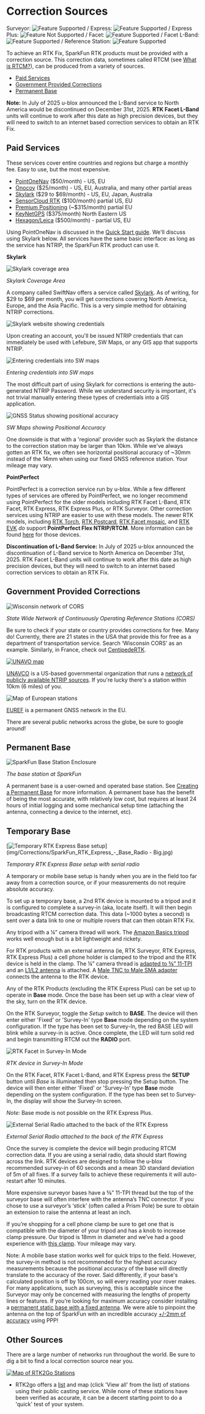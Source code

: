 # Correction Sources

Surveyor: ![Feature Supported](img/Icons/GreenDot.png) / Express: ![Feature Supported](img/Icons/GreenDot.png) / Express Plus: ![Feature Not Supported](img/Icons/GreenDot.png) / Facet: ![Feature Supported](img/Icons/GreenDot.png) / Facet L-Band: ![Feature Supported](img/Icons/YellowDot.png) / Reference Station: ![Feature Supported](img/Icons/GreenDot.png)

To achieve an RTK Fix, SparkFun RTK products must be provided with a correction source. This correction data, sometimes called RTCM (see [What is RTCM?](https://learn.sparkfun.com/tutorials/what-is-gps-rtk/all#what-is-rtcm)), can be produced from a variety of sources.

* [Paid Services](correction_sources.md#paid-services)
* [Government Provided Corrections](correction_sources.md#government-provided-corrections)
* [Permanent Base](correction_sources.md#permanent-base)

**Note:** In July of 2025 u-blox announced the L-Band service to North America would be discontinued on December 31st, 2025. **RTK Facet L-Band** units will continue to work after this date as high precision devices, but they will need to switch to an internet based correction services to obtain an RTK Fix.

## Paid Services

These services cover entire countries and regions but charge a monthly fee. Easy to use, but the most expensive.

* [PointOneNav](https://app.pointonenav.com/trial?src=sparkfun) ($50/month) - US, EU
* [Onocoy](https://console.onocoy.com/explorer) ($25/month) - US, EU, Australia, and many other partial areas
* [Skylark](https://www.swiftnav.com/skylark) ($29 to $69/month) - US, EU, Japan, Australia
* [SensorCloud RTK](https://rtk.sensorcloud.com/pricing/) ($100/month) partial US, EU
* [Premium Positioning](https://www.premium-positioning.com) (~$315/month) partial EU
* [KeyNetGPS](https://www.keypre.com/KeynetGPS) ($375/month) North Eastern US
* [Hexagon/Leica](https://hxgnsmartnet.com/en-US) ($500/month) - partial US, EU

Using PointOneNav is discussed in the [Quick Start guide](https://docs.sparkfun.com/SparkFun_RTK_Firmware/intro/#ntrip-example). We'll discuss using Skylark below. All services have the same basic interface: as long as the service has NTRIP, the SparkFun RTK product can use it.

**Skylark**

![Skylark coverage area](img/Corrections/Skylark-Coverage.png)

*Skylark Coverage Area*

A company called SwiftNav offers a service called [Skylark](https://www.swiftnav.com/skylark). As of writing, for $29 to $69 per month, you will get corrections covering North America, Europe, and the Asia Pacific. This is a very simple method for obtaining NTRIP corrections.

![Skylark website showing credentials](img/Corrections/SparkFun%20NTRIP%20Skylark%201%20-%20Credentials.png)

Upon creating an account, you'll be issued NTRIP credentials that can immediately be used with Lefebure, SW Maps, or any GIS app that supports NTRIP. 

![Entering credentials into SW maps](img/SWMaps/SparkFun%20NTRIP%20Skylark%202%20-%20SW%20Maps%20Credentials.png)

*Entering credentials into SW maps*

The most difficult part of using Skylark for corrections is entering the auto-generated NTRIP Password. While we understand security is important, it's not trivial manually entering these types of credentials into a GIS application.

![GNSS Status showing positional accuracy](img/SWMaps/SparkFun%20NTRIP%20Skylark%202%20-%20SW%20Maps%20HPA.png)

*SW Maps showing Positional Accuracy*

One downside is that with a 'regional' provider such as Skylark the distance to the correction station may be larger than 10km. While we've always gotten an RTK fix, we often see horizontal positional accuracy of ~30mm instead of the 14mm when using our fixed GNSS reference station. Your mileage may vary.

**PointPerfect**

PointPerfect is a correction service run by u-blox. While a few different types of services are offered by PointPerfect, we no longer recommend using PointPerfect for the older models including RTK Facet L-Band, RTK Facet, RTK Express, RTK Express Plus, or RTK Surveyor. Other correction services using NTRIP are easier to use with these models. The newer RTK models, including [RTK Torch](https://www.sparkfun.com/sparkfun-rtk-torch.html), [RTK Postcard](https://www.sparkfun.com/sparkfun-rtk-postcard.html), [RTK Facet mosaic](https://www.sparkfun.com/sparkpnt-rtk-facet-mosaic.html), and [RTK EVK](https://www.sparkfun.com/sparkfun-rtk-evk.html) *do* support **PointPerfect Flex NTRIP/RTCM**. More information can be found [here](https://docs.sparkfun.com/SparkFun_RTK_Everywhere_Firmware/menu_pointperfect/) for those devices.

**Discontinuation of L-Band Service:** In July of 2025 u-blox announced the discontinuation of L-Band service to North America on December 31st, 2025. RTK Facet L-Band units will continue to work after this date as high precision devices, but they will need to switch to an internet based correction services to obtain an RTK Fix.

## Government Provided Corrections

![Wisconsin network of CORS](<img/Corrections/SparkFun NTRIP 7 - Wisconsin Map.png>) 

*State Wide Network of Continuously Operating Reference Stations (CORS)*

Be sure to check if your state or country provides corrections for free. Many do! Currently, there are 21 states in the USA that provide this for free as a department of transportation service. Search ‘Wisconsin CORS’ as an example. Similarly, in France, check out [CentipedeRTK](https://docs.centipede.fr/). 

[![UNAVO map](img/Corrections/SparkFun%20NTRIP%204%20-%20UNAVCO%20Map.png)](https://www.unavco.org/instrumentation/networks/status/all/realtime)

[UNAVCO](https://www.unavco.org/) is a US-based governmental organization that runs a [network of publicly available NTRIP sources](https://www.unavco.org/instrumentation/networks/status/all/realtime). If you're lucky there's a station within 10km (6 miles) of you.

![Map of European stations](img/Corrections/SparkFun%20NTRIP%206%20-%20EUREF%20Map.png)

[EUREF](http://www.epncb.oma.be/_networkdata/data_access/real_time/map.php) is a permanent GNSS network in the EU.

There are several public networks across the globe, be sure to google around!

## Permanent Base

![SparkFun Base Station Enclosure](img/Corrections/Roof_Enclosure.jpg)

*The base station at SparkFun*

A permanent base is a user-owned and operated base station. See [Creating a Permanent Base](permanent_base.md) for more information. A permanent base has the benefit of being the most accurate, with relatively low cost, but requires at least 24 hours of initial logging and some mechanical setup time (attaching the antenna, connecting a device to the internet, etc).

## Temporary Base

[![Temporary RTK Express Base setup](img/Corrections/SparkFun_RTK_Express_-_Base_Radio.jpg)](img/Corrections/SparkFun_RTK_Express_-_Base_Radio - Big.jpg)

*Temporary RTK Express Base setup with serial radio*

A temporary or mobile base setup is handy when you are in the field too far away from a correction source, or if your measurements do not require absolute accuracy. 

To set up a temporary base, a 2nd RTK device is mounted to a tripod and it is configured to complete a survey-in (aka, locate itself). It will then begin broadcasting RTCM correction data. This data (~1000 bytes a second) is sent over a data link to one or multiple rovers that can then obtain RTK Fix. 

Any tripod with a ¼” camera thread will work. The [Amazon Basics tripod](https://www.amazon.com/AmazonBasics-Lightweight-Camera-Mount-Tripod/dp/B00XI87KV8) works well enough but is a bit lightweight and rickety. 

For RTK products with an external antenna (ie, RTK Surveyor, RTK Express, RTK Express Plus) a cell phone holder is clamped to the tripod and the RTK device is held in the clamp. The ¼” camera thread is [adapted to ⅝” 11-TPI](https://www.sparkfun.com/products/17546) and an [L1/L2 antenna](https://www.sparkfun.com/products/17751) is attached. A [Male TNC to Male SMA adapter](https://www.sparkfun.com/products/17833) connects the antenna to the RTK device.

Any of the RTK Products (excluding the RTK Express Plus) can be set up to operate in **Base** mode. Once the base has been set up with a clear view of the sky, turn on the RTK device.

On the RTK Surveyor, toggle the *Setup* switch to **BASE**. The device will then enter either 'Fixed' or 'Survey-In' type **Base** mode depending on the system configuration. If the type has been set to Survey-In, the red BASE LED will blink while a survey-in is active. Once complete, the LED will turn solid red and begin transmitting RTCM out the **RADIO** port.

![RTK Facet in Survey-In Mode](img/Displays/SparkFun_RTK_Express_-_Display_-_Survey-In.jpg)

*RTK device in Survey-In Mode*

On the RTK Facet, RTK Facet L-Band, and RTK Express press the **SETUP** button until *Base* is illuminated then stop pressing the Setup button. The device will then enter either 'Fixed' or 'Survey-In' type **Base** mode depending on the system configuration. If the type has been set to Survey-In, the display will show the Survey-In screen.

*Note:* Base mode is not possible on the RTK Express Plus.

![External Serial Radio attached to the back of the RTK Express](img/Corrections/SparkFun_RTK_Surveyor_-_Radio.jpg)

*External Serial Radio attached to the back of the RTK Express*

Once the survey is complete the device will begin producing RTCM correction data. If you are using a serial radio, data should start flowing across the link. RTK devices are designed to follow the u-blox recommended survey-in of 60 seconds and a mean 3D standard deviation of 5m of all fixes. If a survey fails to achieve these requirements it will auto-restart after 10 minutes.

More expensive surveyor bases have a ⅝” 11-TPI thread but the top of the surveyor base will often interfere with the antenna’s TNC connector. If you chose to use a surveyor’s ‘stick’ (often called a Prism Pole) be sure to obtain an extension to raise the antenna at least an inch.

If you’re shopping for a cell phone clamp be sure to get one that is compatible with the diameter of your tripod and has a knob to increase clamp pressure. Our tripod is 18mm in diameter and we’ve had a good experience with [this clamp](https://www.amazon.com/gp/product/B072DSRF3J). Your mileage may vary.

Note: A mobile base station works well for quick trips to the field. However, the survey-in method is not recommended for the highest accuracy measurements because the positional accuracy of the base will directly translate to the accuracy of the rover. Said differently, if your base's calculated position is off by 100cm, so will every reading your rover makes. For many applications, such as surveying, this is acceptable since the Surveyor may only be concerned with measuring the lengths of property lines or features. If you’re looking for maximum accuracy consider installing a [permanent static base with a fixed antenna](permanent_base.md). We were able to pinpoint the antenna on the top of SparkFun with an incredible accuracy [+/-2mm of accuracy](img/Corrections/SparkFun_PPP_Results.png) using PPP!



## Other Sources

There are a large number of networks run throughout the world. Be sure to dig a bit to find a local correction source near you.

[![Map of RTK2Go Stations](img/Corrections/SparkFun%20NTRIP%205%20-%20RTK2Go%20Map.png)](http://monitor.use-snip.com/?hostUrl=rtk2go.com&port=2101)

* RTK2go offers a [list](http://monitor.use-snip.com/?hostUrl=rtk2go.com&port=2101) and map (click 'View all' from the list) of stations using their public casting service. While none of these stations have been verified as accurate, it can be a decent starting point to do a 'quick' test of your system.